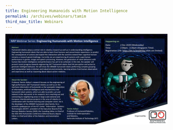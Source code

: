 ```yaml
---
title: Engineering Humanoids with Motion Intelligence
permalink: /archives/webinars/tamim
third_nav_title: Webinars
---
```

![Engineering Humanoids with Motion Intelligence](/images/webinars/tamim.png)